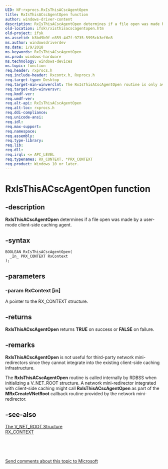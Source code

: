 ```yaml
---
UID: NF:rxprocs.RxIsThisACscAgentOpen
title: RxIsThisACscAgentOpen function
author: windows-driver-content
description: RxIsThisACscAgentOpen determines if a file open was made by a user-mode client-side caching agent.
old-location: ifsk\rxisthisacscagentopen.htm
old-project: ifsk
ms.assetid: b3bd9b9f-e859-4d7f-9735-5995cb3ef6e8
ms.author: windowsdriverdev
ms.date: 1/9/2018
ms.keywords: RxIsThisACscAgentOpen
ms.prod: windows-hardware
ms.technology: windows-devices
ms.topic: function
req.header: rxprocs.h
req.include-header: Rxcontx.h, Rxprocs.h
req.target-type: Desktop
req.target-min-winverclnt: The RxIsThisACscAgentOpen routine is only available on Windows Server 2003 and later.
req.target-min-winversvr: 
req.kmdf-ver: 
req.umdf-ver: 
req.alt-api: RxIsThisACscAgentOpen
req.alt-loc: rxprocs.h
req.ddi-compliance: 
req.unicode-ansi: 
req.idl: 
req.max-support: 
req.namespace: 
req.assembly: 
req.type-library: 
req.lib: 
req.dll: 
req.irql: <= APC_LEVEL
req.typenames: RX_CONTEXT, *PRX_CONTEXT
req.product: Windows 10 or later.
---
```


# RxIsThisACscAgentOpen function



## -description
<b>RxIsThisACscAgentOpen</b> determines if a file open was made by a user-mode client-side caching agent.



## -syntax

````
BOOLEAN RxIsThisACscAgentOpen(
  _In_ PRX_CONTEXT RxContext
);
````


## -parameters

### -param RxContext [in]

A pointer to the RX_CONTEXT structure.


## -returns
<b>RxIsThisACscAgentOpen </b>returns <b>TRUE</b> on success or <b>FALSE</b> on failure. 


## -remarks
<b>RxIsThisACscAgentOpen</b> is not useful for third-party network mini-redirectors since they cannot integrate into the existing client-side caching infrastructure.

The <b>RxIsThisACscAgentOpen</b> routine is called internally by RDBSS when initializing a V_NET_ROOT structure. A network mini-redirector integrated with client-side caching might call <b>RxIsThisACscAgentOpen</b> as part of the <b>MRxCreateVNetRoot</b> callback routine provided by the network mini-redirector. 


## -see-also
<dl>
<dt>
<a href="https://msdn.microsoft.com/866eba91-13b6-4b15-93de-4f627a635c92">The V_NET_ROOT Structure</a>
</dt>
<dt>
<a href="..\rxcontx\ns-rxcontx-_rx_context.md">RX_CONTEXT</a>
</dt>
</dl>
 

 

<a href="mailto:wsddocfb@microsoft.com?subject=Documentation%20feedback [ifsk\ifsk]:%20RxIsThisACscAgentOpen function%20 RELEASE:%20(1/9/2018)&amp;body=%0A%0APRIVACY STATEMENT%0A%0AWe use your feedback to improve the documentation. We don't use your email address for any other purpose, and we'll remove your email address from our system after the issue that you're reporting is fixed. While we're working to fix this issue, we might send you an email message to ask for more info. Later, we might also send you an email message to let you know that we've addressed your feedback.%0A%0AFor more info about Microsoft's privacy policy, see http://privacy.microsoft.com/en-us/default.aspx." title="Send comments about this topic to Microsoft">Send comments about this topic to Microsoft</a>

